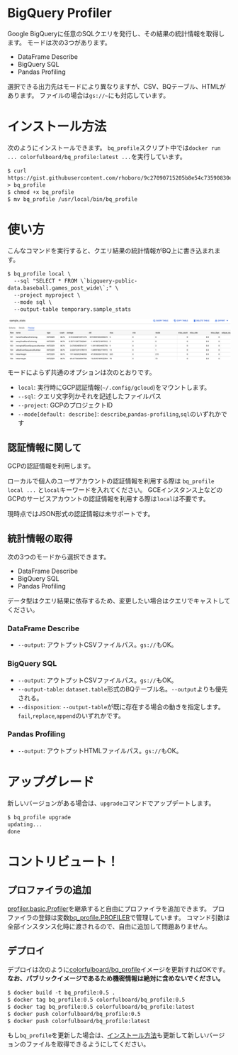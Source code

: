 # BigQuery Profiler

Google BigQueryに任意のSQLクエリを発行し、その結果の統計情報を取得します。
モードは次の3つがあります。

* DataFrame Describe
* BigQuery SQL
* Pandas Profiling

選択できる出力先はモードにより異なりますが、CSV、BQテーブル、HTMLがあります。
ファイルの場合は`gs://~`にも対応しています。

# インストール方法

次のようにインストールできます。
`bq_profile`スクリプト中では`docker run ... colorfulboard/bq_profile:latest ...`を実行しています。

```shell
$ curl https://gist.githubusercontent.com/rhoboro/9c27090715205b8e54c73590830e1b7c/raw/da254ae9bffcadbb564ef3cbb57a2fb7be98617e/bq_profile > bq_profile
$ chmod +x bq_profile
$ mv bq_profile /usr/local/bin/bq_profile
```

# 使い方

こんなコマンドを実行すると、クエリ結果の統計情報がBQ上に書き込まれます。

```shell
$ bq_profile local \
  --sql "SELECT * FROM \`bigquery-public-data.baseball.games_post_wide\`;" \
  --project myproject \
  --mode sql \
  --output-table temporary.sample_stats
```

![サンプルイメージ](./sample_image.png)

モードによらず共通のオプションは次のとおりです。

* `local`: 実行時にGCP認証情報(`~/.config/gcloud`)をマウントします。
* `--sql`: クエリ文字列かそれを記述したファイルパス
* `--project`: GCPのプロジェクトID
* `--mode[default: describe]`: `describe`,`pandas-profiling`,`sql`のいずれかです

## 認証情報に関して

GCPの認証情報を利用します。

ローカルで個人のユーザアカウントの認証情報を利用する際は `bq_profile local ...` と`local`キーワードを入れてください。
GCEインスタンス上などのGCPのサービスアカウントの認証情報を利用する際は`local`は不要です。

現時点ではJSON形式の認証情報は未サポートです。

## 統計情報の取得

次の3つのモードから選択できます。

* DataFrame Describe
* BigQuery SQL
* Pandas Profiling

データ型はクエリ結果に依存するため、変更したい場合はクエリでキャストしてください。

### DataFrame Describe

* `--output`: アウトプットCSVファイルパス。`gs://`もOK。

### BigQuery SQL

* `--output`: アウトプットCSVファイルパス。`gs://`もOK。
* `--output-table`: `dataset.table`形式のBQテーブル名。`--output`よりも優先される。
* `--disposition`: `--output-table`が既に存在する場合の動きを指定します。`fail`,`replace`,`append`のいずれかです。

### Pandas Profiling

* `--output`: アウトプットHTMLファイルパス。`gs://`もOK。

# アップグレード

新しいバージョンがある場合は、`upgrade`コマンドでアップデートします。

```shell
$ bq_profile upgrade
updating...
done
```

# コントリビュート！

## プロファイラの追加

[profiler.basic.Profiler](https://github.com/COLORFULBOARD/bq_profile/blob/master/profiler/basic.py#L5)を継承すると自由にプロファイラを追加できます。
プロファイラの登録は変数[bq_profile.PROFILER](https://github.com/COLORFULBOARD/bq_profile/blob/master/bq_profile.py#L7)で管理しています。
コマンド引数は全部インスタンス化時に渡されるので、自由に追加して問題ありません。

## デプロイ

デプロイは次のように[colorfulboard/bq_profile](https://cloud.docker.com/u/colorfulboard/repository/docker/colorfulboard/bq_profile)イメージを更新すればOKです。
**なお、パブリックイメージであるため機密情報は絶対に含めないでください。**

```shell
$ docker build -t bq_profile:0.5 .
$ docker tag bq_profile:0.5 colorfulboard/bq_profile:0.5
$ docker tag bq_profile:0.5 colorfulboard/bq_profile:latest
$ docker push colorfulboard/bq_profile:0.5
$ docker push colorfulboard/bq_profile:latest
```

もし`bq_profile`を更新した場合は、[インストール方法](https://github.com/COLORFULBOARD/bq_profile#%E3%82%A4%E3%83%B3%E3%82%B9%E3%83%88%E3%83%BC%E3%83%AB%E6%96%B9%E6%B3%95)も更新して新しいバージョンのファイルを取得できるようにしてください。

